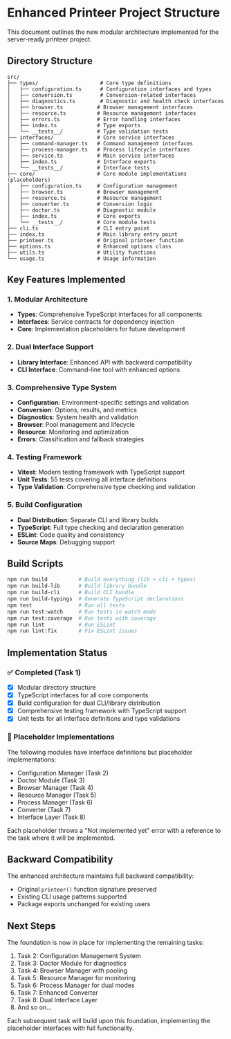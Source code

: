 # Enhanced Printeer Project Structure

This document outlines the new modular architecture implemented for the server-ready printeer project.

## Directory Structure

```
src/
├── types/                    # Core type definitions
│   ├── configuration.ts      # Configuration interfaces and types
│   ├── conversion.ts         # Conversion-related interfaces
│   ├── diagnostics.ts        # Diagnostic and health check interfaces
│   ├── browser.ts           # Browser management interfaces
│   ├── resource.ts          # Resource management interfaces
│   ├── errors.ts            # Error handling interfaces
│   ├── index.ts             # Type exports
│   └── __tests__/           # Type validation tests
├── interfaces/              # Core service interfaces
│   ├── command-manager.ts   # Command management interfaces
│   ├── process-manager.ts   # Process lifecycle interfaces
│   ├── service.ts           # Main service interfaces
│   ├── index.ts             # Interface exports
│   └── __tests__/           # Interface tests
├── core/                    # Core module implementations (placeholders)
│   ├── configuration.ts     # Configuration management
│   ├── browser.ts           # Browser management
│   ├── resource.ts          # Resource management
│   ├── converter.ts         # Conversion logic
│   ├── doctor.ts            # Diagnostic module
│   ├── index.ts             # Core exports
│   └── __tests__/           # Core module tests
├── cli.ts                   # CLI entry point
├── index.ts                 # Main library entry point
├── printeer.ts              # Original printeer function
├── options.ts               # Enhanced options class
├── utils.ts                 # Utility functions
└── usage.ts                 # Usage information
```

## Key Features Implemented

### 1. Modular Architecture
- **Types**: Comprehensive TypeScript interfaces for all components
- **Interfaces**: Service contracts for dependency injection
- **Core**: Implementation placeholders for future development

### 2. Dual Interface Support
- **Library Interface**: Enhanced API with backward compatibility
- **CLI Interface**: Command-line tool with enhanced options

### 3. Comprehensive Type System
- **Configuration**: Environment-specific settings and validation
- **Conversion**: Options, results, and metrics
- **Diagnostics**: System health and validation
- **Browser**: Pool management and lifecycle
- **Resource**: Monitoring and optimization
- **Errors**: Classification and fallback strategies

### 4. Testing Framework
- **Vitest**: Modern testing framework with TypeScript support
- **Unit Tests**: 55 tests covering all interface definitions
- **Type Validation**: Comprehensive type checking and validation

### 5. Build Configuration
- **Dual Distribution**: Separate CLI and library builds
- **TypeScript**: Full type checking and declaration generation
- **ESLint**: Code quality and consistency
- **Source Maps**: Debugging support

## Build Scripts

```bash
npm run build          # Build everything (lib + cli + types)
npm run build-lib      # Build library bundle
npm run build-cli      # Build CLI bundle
npm run build-typings  # Generate TypeScript declarations
npm test               # Run all tests
npm run test:watch     # Run tests in watch mode
npm run test:coverage  # Run tests with coverage
npm run lint           # Run ESLint
npm run lint:fix       # Fix ESLint issues
```

## Implementation Status

### ✅ Completed (Task 1)
- [x] Modular directory structure
- [x] TypeScript interfaces for all core components
- [x] Build configuration for dual CLI/library distribution
- [x] Comprehensive testing framework with TypeScript support
- [x] Unit tests for all interface definitions and type validations

### 🔄 Placeholder Implementations
The following modules have interface definitions but placeholder implementations:
- Configuration Manager (Task 2)
- Doctor Module (Task 3)
- Browser Manager (Task 4)
- Resource Manager (Task 5)
- Process Manager (Task 6)
- Converter (Task 7)
- Interface Layer (Task 8)

Each placeholder throws a "Not implemented yet" error with a reference to the task where it will be implemented.

## Backward Compatibility

The enhanced architecture maintains full backward compatibility:
- Original `printeer()` function signature preserved
- Existing CLI usage patterns supported
- Package exports unchanged for existing users

## Next Steps

The foundation is now in place for implementing the remaining tasks:
1. Task 2: Configuration Management System
2. Task 3: Doctor Module for diagnostics
3. Task 4: Browser Manager with pooling
4. Task 5: Resource Manager for monitoring
5. Task 6: Process Manager for dual modes
6. Task 7: Enhanced Converter
7. Task 8: Dual Interface Layer
8. And so on...

Each subsequent task will build upon this foundation, implementing the placeholder interfaces with full functionality.